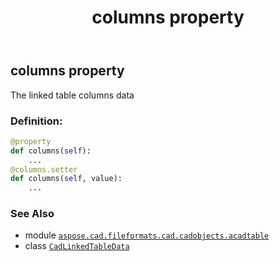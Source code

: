 ﻿---
title: columns property
second_title: Aspose.CAD for Python via .NET API References
description: 
type: docs
weight: 30
url: /python-net/aspose.cad.fileformats.cad.cadobjects.acadtable/cadlinkedtabledata/columns/
is_root: false
---

## columns property


The linked table columns data
### Definition:
```python
@property
def columns(self):
    ...
@columns.setter
def columns(self, value):
    ...
```

### See Also
* module [`aspose.cad.fileformats.cad.cadobjects.acadtable`](../../)
* class [`CadLinkedTableData`](/cad/python-net/aspose.cad.fileformats.cad.cadobjects.acadtable/cadlinkedtabledata)
